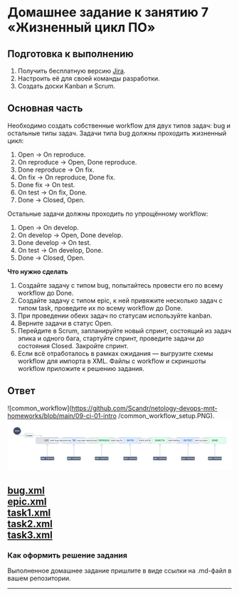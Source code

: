 # Домашнее задание к занятию 7 «Жизненный цикл ПО»

## Подготовка к выполнению

1. Получить бесплатную версию [Jira](https://www.atlassian.com/ru/software/jira/free).
2. Настроить её для своей команды разработки.
3. Создать доски Kanban и Scrum.

## Основная часть

Необходимо создать собственные workflow для двух типов задач: bug и остальные типы задач. Задачи типа bug должны проходить жизненный цикл:

1. Open -> On reproduce.
2. On reproduce -> Open, Done reproduce.
3. Done reproduce -> On fix.
4. On fix -> On reproduce, Done fix.
5. Done fix -> On test.
6. On test -> On fix, Done.
7. Done -> Closed, Open.

Остальные задачи должны проходить по упрощённому workflow:

1. Open -> On develop.
2. On develop -> Open, Done develop.
3. Done develop -> On test.
4. On test -> On develop, Done.
5. Done -> Closed, Open.

**Что нужно сделать**

1. Создайте задачу с типом bug, попытайтесь провести его по всему workflow до Done. 
1. Создайте задачу с типом epic, к ней привяжите несколько задач с типом task, проведите их по всему workflow до Done. 
1. При проведении обеих задач по статусам используйте kanban. 
1. Верните задачи в статус Open.
1. Перейдите в Scrum, запланируйте новый спринт, состоящий из задач эпика и одного бага, стартуйте спринт, проведите задачи до состояния Closed. Закройте спринт.
2. Если всё отработалось в рамках ожидания — выгрузите схемы workflow для импорта в XML. Файлы с workflow и скриншоты workflow приложите к решению задания.

## Ответ

![common_workflow](https://github.com/Scandr/netology-devops-mnt-homeworks/blob/main/09-ci-01-intro
/common_workflow_setup.PNG).
![bug_workflow](https://github.com/Scandr/netology-devops-mnt-homeworks/blob/main/09-ci-01-intro/bug_workflow_setup.PNG)

[bug.xml](https://github.com/Scandr/netology-devops-mnt-homeworks/blob/main/09-ci-01-intro/bug.xml) <br />
[epic.xml](https://github.com/Scandr/netology-devops-mnt-homeworks/blob/main/09-ci-01-intro/epic.xml) <br />
[task1.xml](https://github.com/Scandr/netology-devops-mnt-homeworks/blob/main/09-ci-01-intro/task1.xml) <br />
[task2.xml](https://github.com/Scandr/netology-devops-mnt-homeworks/blob/main/09-ci-01-intro/task2.xml) <br />
[task3.xml](https://github.com/Scandr/netology-devops-mnt-homeworks/blob/main/09-ci-01-intro/task3.xml)
---

### Как оформить решение задания

Выполненное домашнее задание пришлите в виде ссылки на .md-файл в вашем репозитории.

---
